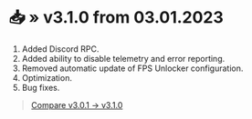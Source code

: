 <!-- [[> SEO
###### Number: 2.1

###### Title: Changelog for v3.x.x - Stella Mod Documentation
###### Description: This page is dedicated to the Genshin Stella Mod's changelog for version v3.1.0. It provides information about the latest changes and additions in this mod version, which was updated on January 3, 2023. The changes include the addition of Discord RPC, the ability to disable telemetry and error reporting, removal of automatic FPS Unlocker configuration updates, optimization, and bug fixes.
###### Tags: genshin stella mod, changelog, mod update, version v3.1.0, discord rpc, disable telemetry, error reporting, fps unlocker, optimization, bug fixes, genshin impact, game modding, rpg games, pc gaming, single-player games, online games, genshin impact gameplay, open-world games, action games, fantasy games, genshin stella mod updates, github, mod comparison, update date, genshin impact community
###### Canonical: /genshin-stella-mod/docs?page=changelog_v3
]]> -->

# 📥 » v3.1.0 from 03.01.2023
1. Added Discord RPC.
2. Added ability to disable telemetry and error reporting.
3. Removed automatic update of FPS Unlocker configuration.
4. Optimization.
5. Bug fixes.

> [Compare v3.0.1 -> v3.1.0](https://github.com/sefinek/Genshin-Impact-ReShade/compare/v3.0.1...v3.1.0)